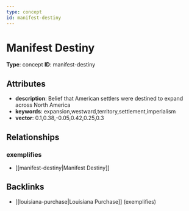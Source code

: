 ```yaml
---
type: concept
id: manifest-destiny
---
```


# Manifest Destiny

**Type**: concept
**ID**: manifest-destiny

## Attributes

- **description**: Belief that American settlers were destined to expand across North America
- **keywords**: expansion,westward,territory,settlement,imperialism
- **vector**: 0.1,0.38,-0.05,0.42,0.25,0.3

## Relationships

### exemplifies

- [[manifest-destiny|Manifest Destiny]]

## Backlinks

- [[louisiana-purchase|Louisiana Purchase]] (exemplifies)

